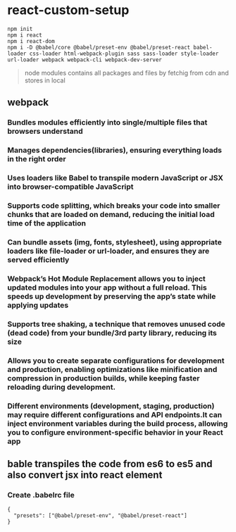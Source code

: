 # react-custom-setup

```
npm init
npm i react
npm i react-dom
npm i -D @babel/core @babel/preset-env @babel/preset-react babel-loader css-loader html-webpack-plugin sass sass-loader style-loader url-loader webpack webpack-cli webpack-dev-server
```

> node modules contains all packages and files by fetchig from cdn and stores in local

## webpack 
### Bundles modules efficiently into single/multiple files that browsers understand
### Manages dependencies(libraries), ensuring everything loads in the right order
### Uses loaders like Babel to transpile modern JavaScript or JSX into browser-compatible JavaScript
### Supports code splitting, which breaks your code into smaller chunks that are loaded on demand, reducing the initial load time of the application
### Can bundle assets (img, fonts, stylesheet), using appropriate loaders like file-loader or url-loader, and ensures they are served efficiently
### Webpack’s Hot Module Replacement allows you to inject updated modules into your app without a full reload. This speeds up development by preserving the app’s state while applying updates
### Supports tree shaking, a technique that removes unused code (dead code) from your bundle/3rd party library, reducing its size
### Allows you to create separate configurations for development and production, enabling optimizations like minification and compression in production builds, while keeping faster reloading during development.
### Different environments (development, staging, production) may require different configurations and API endpoints.It can inject environment variables during the build process, allowing you to configure environment-specific behavior in your React app

## bable transpiles the code from es6 to es5 and also convert jsx into react element
### Create .babelrc file
```
{
  "presets": ["@babel/preset-env", "@babel/preset-react"]
}
```